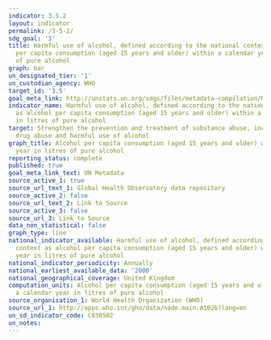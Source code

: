 ```yaml
---
indicator: 3.5.2
layout: indicator
permalink: /3-5-2/
sdg_goal: '3'
title: Harmful use of alcohol, defined according to the national context as alcohol
  per capita consumption (aged 15 years and older) within a calendar year in litres
  of pure alcohol
graph: bar
un_designated_tier: '1'
un_custodian_agency: WHO
target_id: '3.5'
goal_meta_link: http://unstats.un.org/sdgs/files/metadata-compilation/Metadata-Goal-3.pdf
indicator_name: Harmful use of alcohol, defined according to the national context
  as alcohol per capita consumption (aged 15 years and older) within a calendar year
  in litres of pure alcohol
target: Strengthen the prevention and treatment of substance abuse, including narcotic
  drug abuse and harmful use of alcohol
graph_title: Alcohol per capita consumption (aged 15 years and older) within a calendar
  year in litres of pure alcohol
reporting_status: complete
published: true
goal_meta_link_text: UN Metadata
source_active_1: true
source_url_text_1: Global Health Observatory data repository
source_active_2: false
source_url_text_2: Link to Source
source_active_3: false
source_url_3: Link to Source
data_non_statistical: false
graph_type: line
national_indicator_available: Harmful use of alcohol, defined according to the national
  context as alcohol per capita consumption (aged 15 years and older) within a calendar
  year in litres of pure alcohol
national_indicator_periodicity: Annually
national_earliest_available_data: '2000'
national_geographical_coverage: United Kingdom
computation_units: Alcohol per capita consumption (aged 15 years and older) within
  a calendar year in litres of pure alcohol
source_organisation_1: World Health Organization (WHO)
source_url_1: http://apps.who.int/gho/data/node.main.A1026?lang=en
un_sd_indicator_code: C030502
un_notes:
---
```

